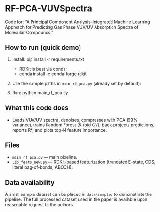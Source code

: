# RF-PCA-VUVSpectra

Code for:
“A Principal Component Analysis-Integrated Machine Learning Approach for Predicting Gas Phase VUV/UV Absorption Spectra of Molecular Compounds.”

## How to run (quick demo)
1) Install:
   pip install -r requirements.txt
   - RDKit is best via conda:
   - conda install -c conda-forge rdkit

2) Use the sample paths in `main_rf_pca.py` (already set by default):


3) Run:
   python main_rf_pca.py
   

## What this code does
- Loads VUV/UV spectra, denoises, compresses with PCA (99% variance), trains Random Forest (5-fold CV),
  back-projects predictions, reports R², and plots top-N feature importance.

## Files
- `main_rf_pca.py` — main pipeline.
- `Lib_feats_new.py` — RDKit-based featurization (truncated E-state, CDS, literal bag-of-bonds, ABOCH).

## Data availability
A small sample dataset can be placed in `data/sample/` to demonstrate the pipeline.
The full processed dataset used in the paper is available upon reasonable request to the authors.
